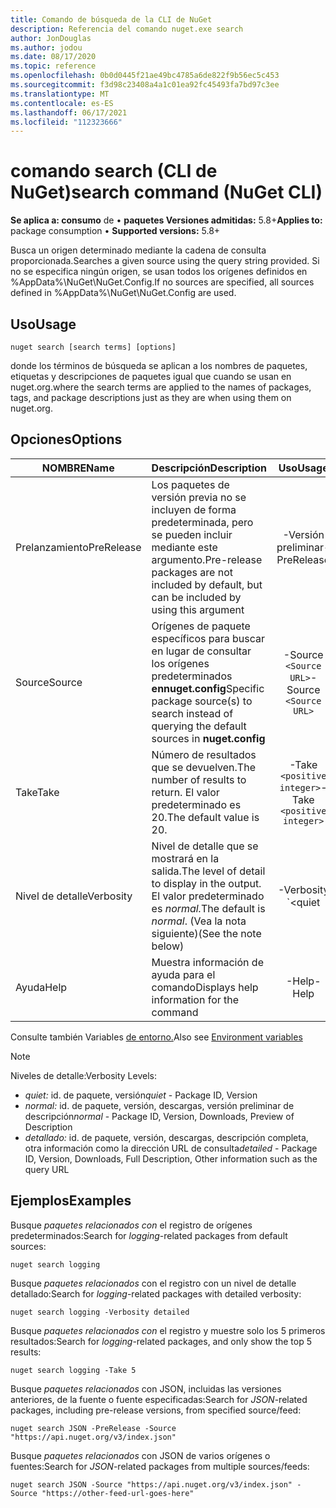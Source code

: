 ```yaml
---
title: Comando de búsqueda de la CLI de NuGet
description: Referencia del comando nuget.exe search
author: JonDouglas
ms.author: jodou
ms.date: 08/17/2020
ms.topic: reference
ms.openlocfilehash: 0b0d0445f21ae49bc4785a6de822f9b56ec5c453
ms.sourcegitcommit: f3d98c23408a4a1c01ea92fc45493fa7bd97c3ee
ms.translationtype: MT
ms.contentlocale: es-ES
ms.lasthandoff: 06/17/2021
ms.locfileid: "112323666"
---
```

# <a name="search-command-nuget-cli"></a><span data-ttu-id="5cf57-103">comando search (CLI de NuGet)</span><span class="sxs-lookup"><span data-stu-id="5cf57-103">search command (NuGet CLI)</span></span>

<span data-ttu-id="5cf57-104">**Se aplica a: consumo** de &bullet; **paquetes Versiones admitidas:** 5.8+</span><span class="sxs-lookup"><span data-stu-id="5cf57-104">**Applies to:** package consumption &bullet; **Supported versions:** 5.8+</span></span>

<span data-ttu-id="5cf57-105">Busca un origen determinado mediante la cadena de consulta proporcionada.</span><span class="sxs-lookup"><span data-stu-id="5cf57-105">Searches a given source using the query string provided.</span></span> <span data-ttu-id="5cf57-106">Si no se especifica ningún origen, se usan todos los orígenes definidos en %AppData%\NuGet\NuGet.Config.</span><span class="sxs-lookup"><span data-stu-id="5cf57-106">If no sources are specified, all sources defined in %AppData%\NuGet\NuGet.Config are used.</span></span>

## <a name="usage"></a><span data-ttu-id="5cf57-107">Uso</span><span class="sxs-lookup"><span data-stu-id="5cf57-107">Usage</span></span>

```cli
nuget search [search terms] [options]
```

<span data-ttu-id="5cf57-108">donde los términos de búsqueda se aplican a los nombres de paquetes, etiquetas y descripciones de paquetes igual que cuando se usan en nuget.org.</span><span class="sxs-lookup"><span data-stu-id="5cf57-108">where the search terms are applied to the names of packages, tags, and package descriptions just as they are when using them on nuget.org.</span></span>

## <a name="options"></a><span data-ttu-id="5cf57-109">Opciones</span><span class="sxs-lookup"><span data-stu-id="5cf57-109">Options</span></span>

| <span data-ttu-id="5cf57-110">NOMBRE</span><span class="sxs-lookup"><span data-stu-id="5cf57-110">Name</span></span> | <span data-ttu-id="5cf57-111">Descripción</span><span class="sxs-lookup"><span data-stu-id="5cf57-111">Description</span></span> | <span data-ttu-id="5cf57-112">Uso</span><span class="sxs-lookup"><span data-stu-id="5cf57-112">Usage</span></span> |
| ---  |     ---     |  :-:  |
| <span data-ttu-id="5cf57-113">Prelanzamiento</span><span class="sxs-lookup"><span data-stu-id="5cf57-113">PreRelease</span></span> | <span data-ttu-id="5cf57-114">Los paquetes de versión previa no se incluyen de forma predeterminada, pero se pueden incluir mediante este argumento.</span><span class="sxs-lookup"><span data-stu-id="5cf57-114">Pre-release packages are not included by default, but can be included by using this argument</span></span> | <span data-ttu-id="5cf57-115">-Versión preliminar</span><span class="sxs-lookup"><span data-stu-id="5cf57-115">-PreRelease</span></span> |
| <span data-ttu-id="5cf57-116">Source</span><span class="sxs-lookup"><span data-stu-id="5cf57-116">Source</span></span> | <span data-ttu-id="5cf57-117">Orígenes de paquete específicos para buscar en lugar de consultar los orígenes predeterminados __ennuget.config__</span><span class="sxs-lookup"><span data-stu-id="5cf57-117">Specific package source(s) to search instead of querying the default sources in __nuget.config__</span></span> | <span data-ttu-id="5cf57-118">-Source `<Source URL>`</span><span class="sxs-lookup"><span data-stu-id="5cf57-118">-Source `<Source URL>`</span></span>|
| <span data-ttu-id="5cf57-119">Take</span><span class="sxs-lookup"><span data-stu-id="5cf57-119">Take</span></span> | <span data-ttu-id="5cf57-120">Número de resultados que se devuelven.</span><span class="sxs-lookup"><span data-stu-id="5cf57-120">The number of results to return.</span></span> <span data-ttu-id="5cf57-121">El valor predeterminado es 20.</span><span class="sxs-lookup"><span data-stu-id="5cf57-121">The default value is 20.</span></span> | <span data-ttu-id="5cf57-122">-Take `<positive integer>`</span><span class="sxs-lookup"><span data-stu-id="5cf57-122">-Take `<positive integer>`</span></span> |
| <span data-ttu-id="5cf57-123">Nivel de detalle</span><span class="sxs-lookup"><span data-stu-id="5cf57-123">Verbosity</span></span> | <span data-ttu-id="5cf57-124">Nivel de detalle que se mostrará en la salida.</span><span class="sxs-lookup"><span data-stu-id="5cf57-124">The level of detail to display in the output.</span></span> <span data-ttu-id="5cf57-125">El valor predeterminado es _normal._</span><span class="sxs-lookup"><span data-stu-id="5cf57-125">The default is _normal_.</span></span> <span data-ttu-id="5cf57-126">(Vea la nota siguiente)</span><span class="sxs-lookup"><span data-stu-id="5cf57-126">(See the note below)</span></span>  | <span data-ttu-id="5cf57-127">-Verbosity `<quiet|normal|detailed>`</span><span class="sxs-lookup"><span data-stu-id="5cf57-127">-Verbosity `<quiet|normal|detailed>`</span></span> |
| <span data-ttu-id="5cf57-128">Ayuda</span><span class="sxs-lookup"><span data-stu-id="5cf57-128">Help</span></span> | <span data-ttu-id="5cf57-129">Muestra información de ayuda para el comando</span><span class="sxs-lookup"><span data-stu-id="5cf57-129">Displays help information for the command</span></span> | <span data-ttu-id="5cf57-130">-Help</span><span class="sxs-lookup"><span data-stu-id="5cf57-130">-Help</span></span> |

<span data-ttu-id="5cf57-131">Consulte también Variables [de entorno.](cli-ref-environment-variables.md)</span><span class="sxs-lookup"><span data-stu-id="5cf57-131">Also see [Environment variables](cli-ref-environment-variables.md)</span></span>

> [!NOTE] 
> <span data-ttu-id="5cf57-132">Niveles de detalle:</span><span class="sxs-lookup"><span data-stu-id="5cf57-132">Verbosity Levels:</span></span>
> * <span data-ttu-id="5cf57-133">_quiet:_ id. de paquete, versión</span><span class="sxs-lookup"><span data-stu-id="5cf57-133">_quiet_ - Package ID, Version</span></span>
> * <span data-ttu-id="5cf57-134">_normal:_ id. de paquete, versión, descargas, versión preliminar de descripción</span><span class="sxs-lookup"><span data-stu-id="5cf57-134">_normal_ - Package ID, Version, Downloads, Preview of Description</span></span>
> * <span data-ttu-id="5cf57-135">_detallado:_ id. de paquete, versión, descargas, descripción completa, otra información como la dirección URL de consulta</span><span class="sxs-lookup"><span data-stu-id="5cf57-135">_detailed_ - Package ID, Version, Downloads, Full Description, Other information such as the query URL</span></span>

## <a name="examples"></a><span data-ttu-id="5cf57-136">Ejemplos</span><span class="sxs-lookup"><span data-stu-id="5cf57-136">Examples</span></span>

<span data-ttu-id="5cf57-137">Busque *paquetes relacionados con* el registro de orígenes predeterminados:</span><span class="sxs-lookup"><span data-stu-id="5cf57-137">Search for *logging*-related packages from default sources:</span></span>
```
nuget search logging
```
<span data-ttu-id="5cf57-138">Busque *paquetes relacionados* con el registro con un nivel de detalle detallado:</span><span class="sxs-lookup"><span data-stu-id="5cf57-138">Search for *logging*-related packages with detailed verbosity:</span></span>
```
nuget search logging -Verbosity detailed
```
<span data-ttu-id="5cf57-139">Busque *paquetes relacionados con* el registro y muestre solo los 5 primeros resultados:</span><span class="sxs-lookup"><span data-stu-id="5cf57-139">Search for *logging*-related packages, and only show the top 5 results:</span></span>
```
nuget search logging -Take 5
```
<span data-ttu-id="5cf57-140">Busque *paquetes relacionados* con JSON, incluidas las versiones anteriores, de la fuente o fuente especificadas:</span><span class="sxs-lookup"><span data-stu-id="5cf57-140">Search for *JSON*-related packages, including pre-release versions, from specified source/feed:</span></span>
```
nuget search JSON -PreRelease -Source "https://api.nuget.org/v3/index.json"
```
<span data-ttu-id="5cf57-141">Busque *paquetes relacionados* con JSON de varios orígenes o fuentes:</span><span class="sxs-lookup"><span data-stu-id="5cf57-141">Search for *JSON*-related packages from multiple sources/feeds:</span></span>
```
nuget search JSON -Source "https://api.nuget.org/v3/index.json" -Source "https://other-feed-url-goes-here"
```
